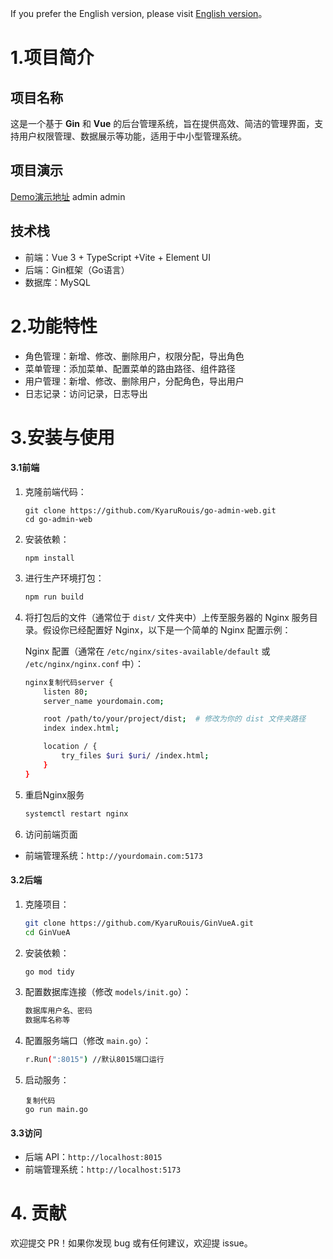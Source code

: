 If you prefer the English version, please visit [English version](README_en.md)。

# 1.项目简介

## 项目名称

这是一个基于 **Gin** 和 **Vue** 的后台管理系统，旨在提供高效、简洁的管理界面，支持用户权限管理、数据展示等功能，适用于中小型管理系统。

## 项目演示

[Demo演示地址](http://47.112.126.7:5173/)
admin
admin

## 技术栈

- 前端：Vue 3 + TypeScript +Vite + Element UI
- 后端：Gin框架（Go语言）
- 数据库：MySQL

# 2.功能特性

- 角色管理：新增、修改、删除用户，权限分配，导出角色
- 菜单管理：添加菜单、配置菜单的路由路径、组件路径
- 用户管理：新增、修改、删除用户，分配角色，导出用户
- 日志记录：访问记录，日志导出

# 3.安装与使用

#### 3.1前端

1. 克隆前端代码：

   ```
   git clone https://github.com/KyaruRouis/go-admin-web.git
   cd go-admin-web
   ```

2. 安装依赖：

   ```
   npm install
   ```

3. 进行生产环境打包：

   ```bash
   npm run build
   ```

4. 将打包后的文件（通常位于 `dist/` 文件夹中）上传至服务器的 Nginx 服务目录。假设你已经配置好 Nginx，以下是一个简单的 Nginx 配置示例：

   Nginx 配置（通常在 `/etc/nginx/sites-available/default` 或 `/etc/nginx/nginx.conf` 中）：

   ```bash
   nginx复制代码server {
       listen 80;
       server_name yourdomain.com;
   
       root /path/to/your/project/dist;  # 修改为你的 dist 文件夹路径
       index index.html;
   
       location / {
           try_files $uri $uri/ /index.html;
       }
   }
   ```

5. 重启Nginx服务

   ```bash
   systemctl restart nginx
   ```

6. 访问前端页面

- 前端管理系统：`http://yourdomain.com:5173`

#### 3.2后端

1. 克隆项目：

   ```bash
   git clone https://github.com/KyaruRouis/GinVueA.git
   cd GinVueA
   ```

2. 安装依赖：

   ```bash
   go mod tidy
   ```
   
3. 配置数据库连接（修改 `models/init.go`）：

   ```bash
   数据库用户名、密码
   数据库名称等
   ```

4. 配置服务端口（修改 `main.go`）：

   ```bash
   r.Run(":8015") //默认8015端口运行
   ```

5. 启动服务：

   ```
   复制代码
   go run main.go
   ```

#### 3.3访问

- 后端 API：`http://localhost:8015`
- 前端管理系统：`http://localhost:5173`

# 4. **贡献**

欢迎提交 PR！如果你发现 bug 或有任何建议，欢迎提 issue。



